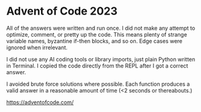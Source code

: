 # Advent of Code 2023

All of the answers were written and run once. I did not make any attempt to optimize, comment, or pretty up the code. This means plenty of strange variable names, byzantine if-then blocks, and so on. Edge cases were ignored when irrelevant.

I did not use any AI coding tools or library imports, just plain Python written in Terminal. I copied the code directly from the REPL after I got a correct answer.

I avoided brute force solutions where possible. Each function produces a valid answer in a reasonable amount of time (<2 seconds or thereabouts.)

https://adventofcode.com/
